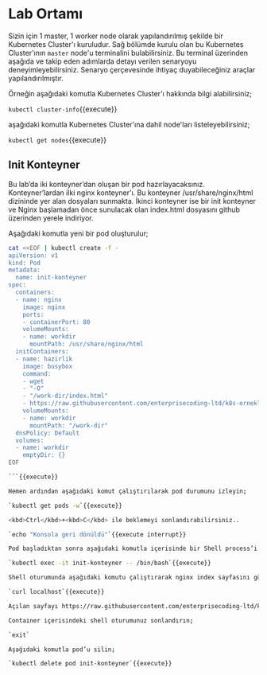 # Lab Ortamı

Sizin için 1 master, 1 worker node olarak yapılandırılmış şekilde bir Kubernetes Cluster'ı kuruludur. Sağ bölümde kurulu olan bu Kubernetes Cluster'ının `master` node'u terminalini bulabilirsiniz. Bu terminal üzerinden aşağıda ve takip eden adımlarda detayı verilen senaryoyu deneyimleyebilirsiniz. Senaryo çerçevesinde ihtiyaç duyabileceğiniz araçlar yapılandırılmıştır.

Örneğin aşağıdaki komutla Kubernetes Cluster'ı hakkında bilgi alabilirsiniz;

`kubectl cluster-info`{{execute}}

aşağıdaki komutla Kubernetes Cluster'ına dahil node'ları listeleyebilirsiniz;

`kubectl get nodes`{{execute}}

## Init Konteyner

Bu lab’da iki konteyner’dan oluşan bir pod hazırlayacaksınız. Konteyner’lardan ilki nginx konteyner’ı. Bu konteyner /usr/share/nginx/html dizininde yer alan dosyaları sunmakta. İkinci konteyner ise bir init konteyner ve Nginx başlamadan önce sunulacak olan index.html dosyasını github üzerinden yerele indiriyor.

Aşağıdaki komutla yeni bir pod oluşturulur;

```bash
cat <<EOF | kubectl create -f -
apiVersion: v1
kind: Pod
metadata:
  name: init-konteyner
spec:
  containers:
  - name: nginx
    image: nginx
    ports:
    - containerPort: 80
    volumeMounts:
    - name: workdir
      mountPath: /usr/share/nginx/html
  initContainers:
  - name: hazirlik
    image: busybox
    command:
    - wget
    - "-O"
    - "/work-dir/index.html"
    - https://raw.githubusercontent.com/enterprisecoding-ltd/k8s-ornekleri/master/pod/ornek-index.html
    volumeMounts:
    - name: workdir
      mountPath: "/work-dir"
  dnsPolicy: Default
  volumes:
  - name: workdir
    emptyDir: {}
EOF

```{{execute}}

Hemen ardından aşağıdaki komut çalıştırılarak pod durumunu izleyin;

`kubectl get pods -w`{{execute}}

<kbd>Ctrl</kbd>+<kbd>C</kbd> ile beklemeyi sonlandırabilirsiniz..

`echo "Konsola geri dönüldü"`{{execute interrupt}}

Pod başladıktan sonra aşağıdaki komutla içerisinde bir Shell process’i başlatın;

`kubectl exec -it init-konteyner -- /bin/bash`{{execute}}

Shell oturumunda aşağıdaki komutu çalıştırarak nginx index sayfasını görüntüleyin;

`curl localhost`{{execute}}

Açılan sayfayı https://raw.githubusercontent.com/enterprisecoding-ltd/k8s-ornekleri/master/pod/ornek-index.html adresindeki dosya ile kıyaslayın.

Container içerisindeki shell oturumunuz sonlandırın;

`exit`

Aşağıdaki komutla pod’u silin;

`kubectl delete pod init-konteyner`{{execute}}